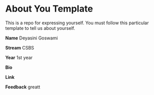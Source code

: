 # About You Template

This is a repo for expressing yourself. You must follow this particular template to tell us about yourself.

**Name** Deyasini Goswami

**Stream** CSBS

**Year** 1st year

**Bio**

**Link**

**Feedback** greatt
